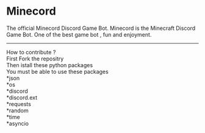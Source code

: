 # Minecord
The official Minecord Discord Game Bot.
Minecord is the Minecraft Discord Game Bot.
One of the best game bot , fun and enjoyment.

<hr>
How to contribute ?<br>
First Fork the repositry<br>
Then istall these python packages<br>
You must be able to use these packages<br>
  *json<br>
  *os<br>
  *discord<br>
  *discord.ext<br>
  *requests<br>
  *random<br>
  *time<br>
  *asyncio<br>

